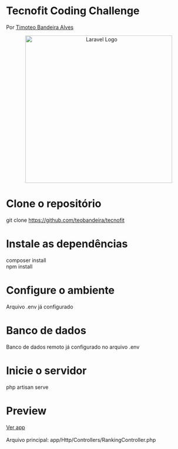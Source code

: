 # Tecnofit Coding Challenge
Por <a href="http://teobandeira.vercel.app/" target="_blank">Timoteo Bandeira Alves</a>

<p align="center"><a href="https://laravel.com" target="_blank"><img src="https://raw.githubusercontent.com/laravel/art/master/logo-lockup/5%20SVG/2%20CMYK/1%20Full%20Color/laravel-logolockup-cmyk-red.svg" width="400" alt="Laravel Logo"></a></p>

# Clone o repositório
git clone https://github.com/teobandeira/tecnofit

# Instale as dependências
composer install <br>
npm install

# Configure o ambiente
Arquivo .env já configurado

# Banco de dados
Banco de dados remoto já configurado no arquivo .env

# Inicie o servidor
php artisan serve

# Preview
<a href="https://teobandeira-tecnofit-t6jr3s.laravel.cloud/">Ver app</a> <br> <br>
Arquivo principal: app/Http/Controllers/RankingController.php